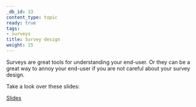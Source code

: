```yaml
---
_db_id: 33
content_type: topic
ready: true
tags:
- surveys
title: Survey design
weight: 15
---
```


Surveys are great tools for understanding your end-user. Or they can be a great way to annoy your end-user if you are not careful about your survey design.

Take a look over these slides:

[Slides](https://drive.google.com/file/d/1xOjz7QKWrvRRL3_wV-Yd7imaAIExqLzm/view?usp=sharing)